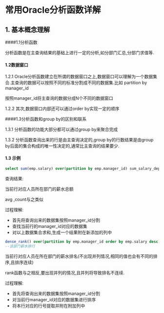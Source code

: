 # 常用Oracle分析函数详解

## 1. 基本概念理解

####1.1分析函数

分析函数是在主查询结果的基础上进行一定的分析,如分部门汇总,分部门求值等.

#### 1.2数据窗口

1.2.1 Oracle分析函数建立在所谓的数据窗口之上,数据窗口可以理解为一个数据集合.主查询的数据可以按照不同的标准分割成不同的数据集.比如 partition by manager_id

按照manager_id将主查询的数据分成N个不同的数据窗口

1.2.2 其次,数据窗口内部还可以通过order by实现一定的顺序

####1.3分析函数和group by的区别和联系

1.3.1 分析函数的功能大部分都可以通过group by来聚合完成

1.3.2 分析函数查询出来的行是由主查询决定的,group by的行数结果是由group by后面的集合构成的唯一性决定的,通常比主查询的结果要少.

#### 1.3 示例

```sql
select sum(emp.salary) over(partition by emp.manager_id) sum_salary_department from fwk_tbx_employees emp order by emp.salary desc
```

查询结果:

当前行对应人员所在部门的薪水总额

avg ,count与之类似

过程理解:

- 首先将查询出来的数据集按照manager_id分割
- 查找当前行的manager_id对应的数据集
- 对以上数据集合求和,生成一个结果附在新添加的列中

```sql
dense_rank() over(partition by emp.manager_id order by emp.salary desc) rank_salary_dept
--该部门薪水排行
```

当前行对应人员在所在部门的薪水排名(不出现并列情况,相同的值也会有不同的排序,且排序连续) 

rank函数与之相反,要出现并列的情况,且并列将导致排名不连续.

过程理解:

- 首先将查询出来的数据集按照manager_id分割
- 对当前行manager_id对应的数据集进行排序
- 将本行对应的行号提取并附在附加列中







